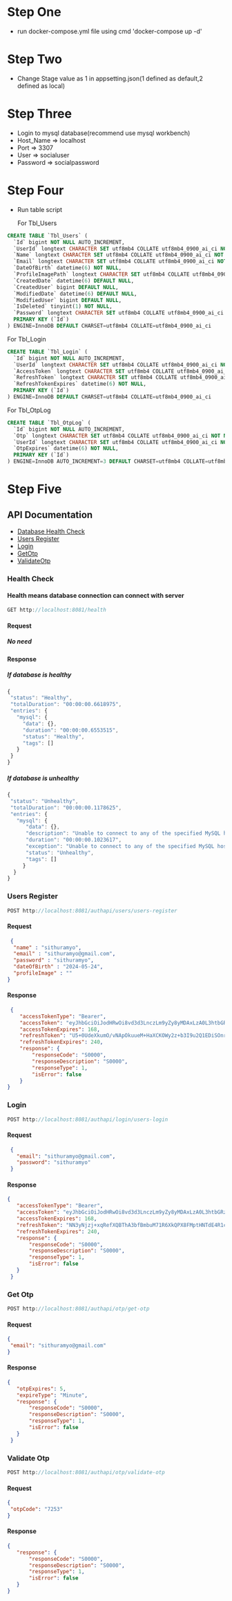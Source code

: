 # Step One
- run docker-compose.yml file using cmd 'docker-compose up -d'
  
# Step Two
- Change Stage value as 1 in appsetting.json(1 defined as default,2 defined as local)
  
# Step Three
- Login to mysql database(recommend use mysql workbench)
- Host_Name => localhost
- Port => 3307
- User => socialuser
- Password => socialpassword

# Step Four
- Run table script
  
  For Tbl_Users
```sql
CREATE TABLE `Tbl_Users` (
  `Id` bigint NOT NULL AUTO_INCREMENT,
  `UserId` longtext CHARACTER SET utf8mb4 COLLATE utf8mb4_0900_ai_ci NOT NULL,
  `Name` longtext CHARACTER SET utf8mb4 COLLATE utf8mb4_0900_ai_ci NOT NULL,
  `Email` longtext CHARACTER SET utf8mb4 COLLATE utf8mb4_0900_ai_ci NOT NULL,
  `DateOfBirth` datetime(6) NOT NULL,
  `ProfileImagePath` longtext CHARACTER SET utf8mb4 COLLATE utf8mb4_0900_ai_ci,
  `CreatedDate` datetime(6) DEFAULT NULL,
  `CreatedUser` bigint DEFAULT NULL,
  `ModifiedDate` datetime(6) DEFAULT NULL,
  `ModifiedUser` bigint DEFAULT NULL,
  `IsDeleted` tinyint(1) NOT NULL,
  `Password` longtext CHARACTER SET utf8mb4 COLLATE utf8mb4_0900_ai_ci NOT NULL,
  PRIMARY KEY (`Id`)
) ENGINE=InnoDB DEFAULT CHARSET=utf8mb4 COLLATE=utf8mb4_0900_ai_ci
```

  For Tbl_Login
```sql
CREATE TABLE `Tbl_Login` (
  `Id` bigint NOT NULL AUTO_INCREMENT,
  `UserId` longtext CHARACTER SET utf8mb4 COLLATE utf8mb4_0900_ai_ci NOT NULL,
  `AccessToken` longtext CHARACTER SET utf8mb4 COLLATE utf8mb4_0900_ai_ci NOT NULL,
  `RefreshToken` longtext CHARACTER SET utf8mb4 COLLATE utf8mb4_0900_ai_ci NOT NULL,
  `RefreshTokenExpires` datetime(6) NOT NULL,
  PRIMARY KEY (`Id`)
) ENGINE=InnoDB DEFAULT CHARSET=utf8mb4 COLLATE=utf8mb4_0900_ai_ci
```
  For Tbl_OtpLog
```sql
CREATE TABLE `Tbl_OtpLog` (
  `Id` bigint NOT NULL AUTO_INCREMENT,
  `Otp` longtext CHARACTER SET utf8mb4 COLLATE utf8mb4_0900_ai_ci NOT NULL,
  `UserId` longtext CHARACTER SET utf8mb4 COLLATE utf8mb4_0900_ai_ci NOT NULL,
  `OtpExpires` datetime(6) NOT NULL,
  PRIMARY KEY (`Id`)
) ENGINE=InnoDB AUTO_INCREMENT=3 DEFAULT CHARSET=utf8mb4 COLLATE=utf8mb4_0900_ai_ci
```

# Step Five
## API Documentation
- [Database Health Check](#health-check)
- [Users Register](#users-register)
- [Login](#login)
- [GetOtp](#get-otp)
- [ValidateOtp](#validate-otp)


 ### Health Check
 #### Health means database connection can connect with server
 ```js
 GET http://localhost:8081/health
 ```
 #### Request
 ##### No need

 #### Response
 ##### If database is healthy
 ```js
 {
  "status": "Healthy",
  "totalDuration": "00:00:00.6618975",
  "entries": {
    "mysql": {
      "data": {},
      "duration": "00:00:00.6553515",
      "status": "Healthy",
      "tags": []
    }
  }
 }
 ```
 ##### If database is unhealthy
 ```js
 {
  "status": "Unhealthy",
  "totalDuration": "00:00:00.1178625",
  "entries": {
    "mysql": {
       "data": {},
       "description": "Unable to connect to any of the specified MySQL hosts.",
       "duration": "00:00:00.1023617",
       "exception": "Unable to connect to any of the specified MySQL hosts.",
       "status": "Unhealthy",
       "tags": []
      }
   }
 }
 ```

 ### Users Register
 ```js
 POST http://localhost:8081/authapi/users/users-register
 ```
 #### Request
 ```json
  {
   "name" : "sithuramyo",
   "email" : "sithuramyo@gmail.com",
   "password" : "sithuramyo",
   "dateOfBirth" : "2024-05-24",
   "profileImage" : ""
}
 ```
 #### Response
```json
 {
    "accessTokenType": "Bearer",
    "accessToken": "eyJhbGciOiJodHRwOi8vd3d3LnczLm9yZy8yMDAxLzA0L3htbGRzaWctbW9yZSNobWFjLXNoYTUxMiIsInR5cCI6IkpXVCJ9.eyJVc2VySWQiOiI5OTFkMGY5Yi0xMTRlLTQwYTUtODUyNC0xN2UxMTg4ZjYzOWQiLCJleHAiOjE3MTcyMzQzMjR9.j-HLGNe0-YedY_A14-0b0GURr5ISNK5N7jRcEw2897x2u7jp8FTz7YC7dEyK7Z1Ks86bKWPU7tAQ2DYwbK4TZQ",
    "accessTokenExpires": 168,
    "refreshToken": "U5+0UdeXkumO/vNApOkuueM+HaXCKOWy2z+b3I9u2Q1EDiSOnrx1lmBALl7vFo2PkoTWmF6mU5S6hio2EWjvDA==",
    "refreshTokenExpires": 240,
    "response": {
        "responseCode": "S0000",
        "responseDescription": "S0000",
        "responseType": 1,
        "isError": false
    }
}
```

 ### Login
 ```js
 POST http://localhost:8081/authapi/login/users-login
 ```
 #### Request
 ```json
  {
    "email": "sithuramyo@gmail.com",
    "password": "sithuramyo"
  }
 ```
 #### Response
 ```json
 {
    "accessTokenType": "Bearer",
    "accessToken": "eyJhbGciOiJodHRwOi8vd3d3LnczLm9yZy8yMDAxLzA0L3htbGRzaWctbW9yZSNobWFjLXNoYTUxMiIsInR5cCI6IkpXVCJ9.eyJVc2VySWQiOiI5OTFkMGY5Yi0xMTRlLTQwYTUtODUyNC0xN2UxMTg4ZjYzOWQiLCJleHAiOjE3MTcyMzQ0ODN9.m69l9YAX3xYN_4ufYZkfcTLciNJxbn2_GLvuLZRimT6jZJX6p09_a-nRE3suFWdoI_eFgqsuStmDPCAf7FTjhw",
    "accessTokenExpires": 168,
    "refreshToken": "NN3yNjzj+xqRefXQBThA3bfBmbuM71R6XkQPX8FMptHNTdE4R1ccZ6CVg75omjlaMuW7ggAfOkEObW9e/nGEoQ==",
    "refreshTokenExpires": 240,
    "response": {
        "responseCode": "S0000",
        "responseDescription": "S0000",
        "responseType": 1,
        "isError": false
    }
  }
 ```

 ### Get Otp
 ```js
 POST http://localhost:8081/authapi/otp/get-otp
 ```
 #### Request
 ```json
 {
  "email": "sithuramyo@gmail.com"
 }
 ```
 #### Response
 ```json
 {
    "otpExpires": 5,
    "expireType": "Minute",
    "response": {
        "responseCode": "S0000",
        "responseDescription": "S0000",
        "responseType": 1,
        "isError": false
    }
  }
 ```

 ### Validate Otp
 ```js
 POST http://localhost:8081/authapi/otp/validate-otp
 ```
 #### Request
 ```json
 {
  "otpCode": "7253"
 }
 ```
 #### Response
 ```json
 {
    "response": {
        "responseCode": "S0000",
        "responseDescription": "S0000",
        "responseType": 1,
        "isError": false
    }
 }
 ```
